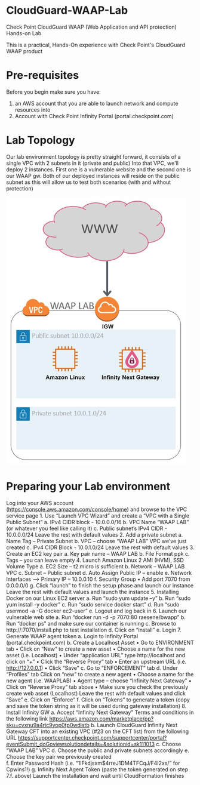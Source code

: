 # CloudGuard-WAAP-Lab
Check Point CloudGuard WAAP (Web Application and API protection) Hands-on Lab 

This is a practical, Hands-On experience with Check Point's CloudGuard WAAP product

# Pre-requisites 
Before you begin make sure you have:
  1. an AWS account that you are able to launch network and compute resources into 
  2. Account with Check Point Infinity Portal (portal.checkpoint.com)

# Lab Topology 
Our lab environment topology is pretty straight forward, it consists of a single VPC with 2 subnets in it (private and public)
Into that VPC, we'll deploy 2 instances. First one is a vulnerable website and the second one is our WAAP gw.
Both of our deployed instances will reside on the public subnet as this will allow us to test both scenarios (with and without protection)

![Topology](lab-topology.jpg)

# Preparing your Lab environment 
Log into your AWS account (https://console.aws.amazon.com/console/home) and browse to the VPC service page 
    1.	Use “Launch VPC Wizard” and create a “VPC with a Single Public Subnet” 
        a.	IPv4 CIDR block - 10.0.0.0/16 
        b.	VPC Name “WAAP LAB” (or whatever you feel like calling it) 
        c.	Public subnet’s IPv4 CIDR -  10.0.0.0/24 
        Leave the rest with default values 
    2.	Add a private subnet 
        a.	Name Tag – Private Subnet 
        b.	VPC – choose “WAAP LAB” VPC we’ve just created 
        c.	IPv4 CIDR Block - 10.0.1.0/24 
        Leave the rest with default values 
    3.	Create an EC2 key pair
        a.	Key pair name – WAAP LAB
        b.	File Format ppk 
        c.	Tags – you can leave empty 
    4.	Launch Amazon Linux 2 AMI (HVM), SSD Volume Type
        a.	EC2 Size – t2.micro is sufficient 
        b.	Network – WAAP LAB VPC 
        c.	Subnet – Public subnet 
        d.	Auto Assign Public IP – enable 
        e.	Network Interfaces --> Primary IP – 10.0.0.10
        f.	Security Group 
            •	Add port 7070 from 0.0.0.0/0 
        g.	Click “launch” to finish the setup phase and launch our instance 
        Leave the rest with default values and launch the instance 
    5.	Installing Docker on our Linux EC2 server 
        a.	Run “sudo yum update –y”
        b.	Run “sudo yum install -y docker”
        c.	Run “sudo service docker start”
        d.	Run “sudo usermod -a -G docker ec2-user”
        e.	Logout and log back in
    6.	Launch our vulnerable web site 
        a.	Run “docker run -d -p 7070:80 raesene/bwapp”
        b.	Run “docker ps” and make sure our container is running 
        c.	Browse to http://<instance public IP>:7070/install.php to test installation 
        d.	Click on “install”
        e.	Login 
    7.	Generate WAAP agent token 
        a.	Login to Infinity Portal (portal.checkpoint.com) 
        b.	Create a Localhost Asset 
            •	Go to ENVIRONMENT tab 
            •	Click on “New” to create a new asset 
            •	Choose a name for the new asset (i.e. Localhost)
            •	Under “application URL” type http://localhost and click on “+”
            •	Click the “Reverse Proxy” tab 
            •	Enter an upstream URL (i.e. http://127.0.0.1)
            •	Click “Save”
        c.	Go to “ENFORCEMENT” tab 
        d.	Under “Profiles” tab Click on “new” to create a new agent 
            •	Choose a name for the new agent (i.e. WAAPLAB)
            •	Agent type – choose “Infinity Next Gateway”
            •	Click on “Reverse Proxy” tab above 
            •	Make sure you check the previously create web asset (Localhost)
            Leave the rest with default values and click “Save”
        e.	Click on “Enforce”
        f.	Click on “Tokens” to generate a token (copy and save the token string as it will be used during gateway installation)
    8.	Install Infinity GW 
        a.	Accept “Infinity Next Gateway” Terms and conditions in the following link https://aws.amazon.com/marketplace/pp?sku=cvxnu9a4ric9yop0tp0wdistb
        b.	Launch CloudGuard Infinity Next Gateway CFT into an existing VPC (#23 on the CFT list) from the following URL                         https://supportcenter.checkpoint.com/supportcenter/portal?eventSubmit_doGoviewsolutiondetails=&solutionid=sk111013
        c.	Choose “WAAP LAB” VPC 
        d.	Choose the public and private subnets accordingly 
        e.	Choose the key pair we previously created  
        f.	Enter Password Hash (i.e. “$1$IFkdjsxm$4rreJ1DM4TFCqJ/F4I2xs/” for Cpwins1!)
        g.	Infinity Next Agent Token (paste the token generated on step 7.f. above)
        Launch the installation and wait until CloudFormation finishes 

